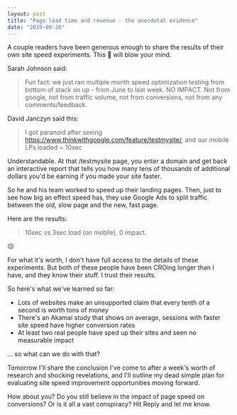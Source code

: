 ```yaml
---
layout: post
title: "Page load time and revenue - the anecdotal evidence"
date: "2019-09-26"
---
```


A couple readers have been generous enough to share the results of their own site speed experiments. This 💩 will blow your mind.

Sarah Johnson said:

> Fun fact: we just ran multiple month speed optimization testing from bottom of stack on up - from June to last week. NO IMPACT. Not from google, not from traffic volume, not from conversions, not from any comments/feedback.

David Janczyn said this:

> I got paranoid after seeing https://www.thinkwithgoogle.com/feature/testmysite/, and our mobile LPs loaded ~ 10sec

Understandable. At that /testmysite page, you enter a domain and get back an interactive report that tells you how many tens of thousands of additional dollars you'd be earning if you made your site faster.

So he and his team worked to speed up their landing pages. Then, just to see how big an effect speed has, they use Google Ads to split traffic between the old, slow page and the new, fast page.

Here are the results:

> 10sec vs 3sec load (on mobile). 0 impact.

😔

For what it's worth, I don't have full access to the details of these experiments. But both of these people have been CROing longer than I have, and they know their stuff. I trust their results.

So here's what we've learned so far:

- Lots of websites make an unsupported claim that every tenth of a second is worth tons of money
- There's an Akamai study that shows on average, sessions with faster site speed have higher conversion rates
- At least two real people have sped up their sites and seen no measurable impact

... so what can we _do_ with that?

Tomorrow I'll share the conclusion I've come to after a week's worth of research and shocking revelations, and I'll outline my dead simple plan for evaluating site speed improvement opportunities moving forward.

How about you? Do you still believe in the impact of page speed on conversions? Or is it all a vast conspiracy? Hit Reply and let me know.
